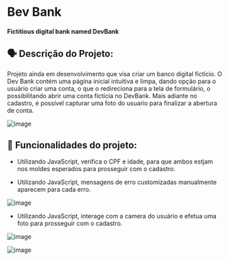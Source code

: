 # Bev Bank

#### Fictitious digital bank named DevBank

## 🗣 Descrição do Projeto:

Projeto ainda em desenvolvimento que visa criar um banco digital fictício. O Dev Bank contém uma página inicial intuitiva e limpa,
dando opção para o usuário criar uma conta, o que o redireciona para a tela de formulário, o possibilitando abrir uma conta fictícia
no DevBank. Mais adiante no cadastro, é possível capturar uma foto do usuario para finalizar a abertura de conta.

![image](https://github.com/brogna00/dev-bank/assets/93611151/487ef4b9-36bc-4389-afb9-3de31beb5fd0)
 

## 🔨 Funcionalidades do projeto:

- Utilizando JavaScript, verifica o CPF e idade, para que ambos estjam nos moldes esperados para prosseguir com o cadastro.

- Utilizando JavaScript, mensagens de erro customizadas manualmente aparecem para cada erro.

![image](https://github.com/brogna00/dev-bank/assets/93611151/ab753583-b039-420e-bc57-b3903d023a18)

- Utilizando JavaScript, interage com a camera do usuário e efetua uma foto para prosseguir com o cadastro.

![image](https://github.com/brogna00/dev-bank/assets/93611151/74abc7f1-d447-446d-98db-aec2ed9a43b7)


![image](https://github.com/brogna00/dev-bank/assets/93611151/ba5a64ba-8f19-4508-b2c6-5fbd96af4b14)
